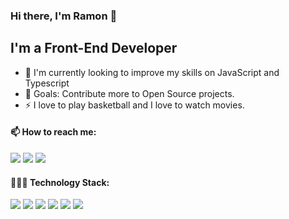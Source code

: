 ### Hi there, I'm Ramon  👋

## I'm a Front-End Developer

- 🌱 I'm currently looking to improve my skills on JavaScript and Typescript
- 🥅 Goals: Contribute more to Open Source projects.
- ⚡ I love to play basketball and I love to watch movies.

#### 📫 How to reach me:
[<img src="https://img.shields.io/badge/LinkedIn-0077B5?style=for-the-badge&logo=linkedin&logoColor=white" />](https://www.linkedin.com/in/ramoncp/)
[<img src="https://img.shields.io/badge/My%20site-2b293b?style=for-the-badge" />](https://www.ramoncp.com.br)
[<img src="https://img.shields.io/badge/Gmail-D14836?style=for-the-badge&logo=gmail&logoColor=white" />](mailto:ramoncavpires@gmail.com)

#### 👨🏻‍💻 Technology Stack:
<p>
<img src="https://img.shields.io/badge/JavaScript-F7DF1E?style=for-the-badge&logo=javascript&logoColor=black"/>
<img src="https://img.shields.io/badge/React-20232A?style=for-the-badge&logo=react&logoColor=61DAFB"/>
<img src="https://img.shields.io/badge/styled--components-DB7093?style=for-the-badge&logo=styled-components&logoColor=white"/>
<img src="https://img.shields.io/badge/TypeScript-007ACC?style=for-the-badge&logo=typescript&logoColor=white"/>
<img src="https://img.shields.io/badge/Redux-593D88?style=for-the-badge&logo=redux&logoColor=white"/>
<img src="https://img.shields.io/badge/Node.js-43853D?style=for-the-badge&logo=node.js&logoColor=white" />
</p>
